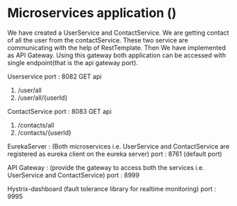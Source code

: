 # Microservices application  ()

We have created  a UserService and ContactService.
We are getting contact of all the user from the contactService.
These two service are communicating with the help of RestTemplate.
Then We have implemented as API Gateway. 
Using this gateway both application can be accessed with single endpoint(that is the api gateway port).

Userservice
port : 8082
GET api
1. /user/all
2. /user/all/{userId}

ContactService
port : 8083
GET api
1. /contacts/all
2. /contacts/{userId}

EurekaServer :  (Both microservices i.e. UserService and ContactService are registered as eureka client on the eureka server)
port : 8761 (default port)

API Gateway : (provide the gateway to access both the services i.e. UserService and ContactService)
port : 8999

Hystrix-dashboard (fault tolerance library for realtime monitoring)
port : 9995